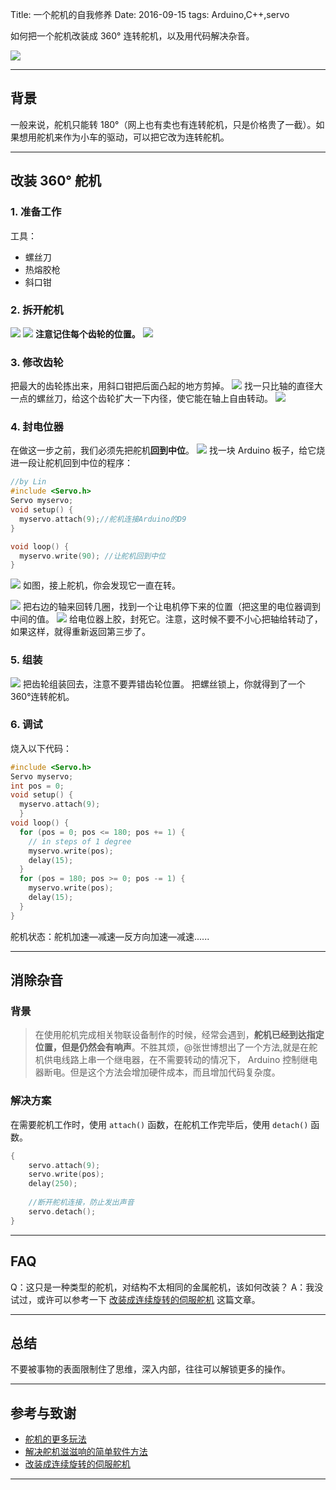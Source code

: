 Title: 一个舵机的自我修养
Date: 2016-09-15 
tags: Arduino,C++,servo


如何把一个舵机改装成 360° 连转舵机，以及用代码解决杂音。

<!-- more -->


![](https://image-backup-1253965369.cos.ap-guangzhou.myqcloud.com/%E4%B8%80%E4%B8%AA%E8%88%B5%E6%9C%BA%E7%9A%84%E8%87%AA%E6%88%91%E4%BF%AE%E5%85%BB/2218072-04cbc8eb7ac10ddc.jpg)

---

## 背景

一般来说，舵机只能转 180°（网上也有卖也有连转舵机，只是价格贵了一截）。如果想用舵机来作为小车的驱动，可以把它改为连转舵机。



---
## 改装 360° 舵机

### 1. 准备工作
工具：
* 螺丝刀
* 热熔胶枪
* 斜口钳


### 2. 拆开舵机
![](https://image-backup-1253965369.cos.ap-guangzhou.myqcloud.com/%E4%B8%80%E4%B8%AA%E8%88%B5%E6%9C%BA%E7%9A%84%E8%87%AA%E6%88%91%E4%BF%AE%E5%85%BB/2218072-7bc137198ac65914.jpg)
![](https://image-backup-1253965369.cos.ap-guangzhou.myqcloud.com/%E4%B8%80%E4%B8%AA%E8%88%B5%E6%9C%BA%E7%9A%84%E8%87%AA%E6%88%91%E4%BF%AE%E5%85%BB/2218072-ce45e1ce8a869ed2.jpg)
**注意记住每个齿轮的位置。**
![](https://image-backup-1253965369.cos.ap-guangzhou.myqcloud.com/%E4%B8%80%E4%B8%AA%E8%88%B5%E6%9C%BA%E7%9A%84%E8%87%AA%E6%88%91%E4%BF%AE%E5%85%BB/2218072-f81faeac715a89f7.jpg)


### 3. 修改齿轮

把最大的齿轮拣出来，用斜口钳把后面凸起的地方剪掉。
![](https://image-backup-1253965369.cos.ap-guangzhou.myqcloud.com/%E4%B8%80%E4%B8%AA%E8%88%B5%E6%9C%BA%E7%9A%84%E8%87%AA%E6%88%91%E4%BF%AE%E5%85%BB/2218072-2fab2f9620b5efb2.jpg)
找一只比轴的直径大一点的螺丝刀，给这个齿轮扩大一下内径，使它能在轴上自由转动。
![](https://image-backup-1253965369.cos.ap-guangzhou.myqcloud.com/%E4%B8%80%E4%B8%AA%E8%88%B5%E6%9C%BA%E7%9A%84%E8%87%AA%E6%88%91%E4%BF%AE%E5%85%BB/2218072-b5de55e257df450e.jpg)


### 4. 封电位器
在做这一步之前，我们必须先把舵机**回到中位**。
![](https://image-backup-1253965369.cos.ap-guangzhou.myqcloud.com/%E4%B8%80%E4%B8%AA%E8%88%B5%E6%9C%BA%E7%9A%84%E8%87%AA%E6%88%91%E4%BF%AE%E5%85%BB/2218072-3f7127da4c2c8d88.jpg)
找一块 Arduino 板子，给它烧进一段让舵机回到中位的程序：

```cpp
//by Lin
#include <Servo.h>
Servo myservo;
void setup() {
  myservo.attach(9);//舵机连接Arduino的D9
}

void loop() {
  myservo.write(90); //让舵机回到中位
}
```
![](https://image-backup-1253965369.cos.ap-guangzhou.myqcloud.com/%E4%B8%80%E4%B8%AA%E8%88%B5%E6%9C%BA%E7%9A%84%E8%87%AA%E6%88%91%E4%BF%AE%E5%85%BB/2218072-41374b07e5f87b06.png)
如图，接上舵机，你会发现它一直在转。

![](https://image-backup-1253965369.cos.ap-guangzhou.myqcloud.com/%E4%B8%80%E4%B8%AA%E8%88%B5%E6%9C%BA%E7%9A%84%E8%87%AA%E6%88%91%E4%BF%AE%E5%85%BB/2218072-04e91993e3d57d4d.jpg)
把右边的轴来回转几圈，找到一个让电机停下来的位置（把这里的电位器调到中间的值。
![](https://image-backup-1253965369.cos.ap-guangzhou.myqcloud.com/%E4%B8%80%E4%B8%AA%E8%88%B5%E6%9C%BA%E7%9A%84%E8%87%AA%E6%88%91%E4%BF%AE%E5%85%BB/2218072-964d07b3c4c304d4.jpg)
给电位器上胶，封死它。注意，这时候不要不小心把轴给转动了，如果这样，就得重新返回第三步了。



### 5. 组装
![](https://image-backup-1253965369.cos.ap-guangzhou.myqcloud.com/%E4%B8%80%E4%B8%AA%E8%88%B5%E6%9C%BA%E7%9A%84%E8%87%AA%E6%88%91%E4%BF%AE%E5%85%BB/2218072-d0aec7a2cb430e4c.jpg)
把齿轮组装回去，注意不要弄错齿轮位置。
把螺丝锁上，你就得到了一个360°连转舵机。
[](/一个舵机的自我修养/2218072-01f991e787bdf9c5.jpg)



### 6. 调试
烧入以下代码：
```cpp
#include <Servo.h>
Servo myservo;  
int pos = 0;
void setup() {
  myservo.attach(9);  
  }
void loop() {
  for (pos = 0; pos <= 180; pos += 1) {
    // in steps of 1 degree
    myservo.write(pos);              
    delay(15);                       
  }
  for (pos = 180; pos >= 0; pos -= 1) {
    myservo.write(pos);              
    delay(15);                       
  }
}
```
舵机状态：舵机加速—减速—反方向加速—减速......

---

## 消除杂音

### 背景
> 在使用舵机完成相关物联设备制作的时候，经常会遇到，**舵机已经到达指定位置，但是仍然会有响声**。不胜其烦，@张世博想出了一个方法,就是在舵机供电线路上串一个继电器，在不需要转动的情况下， Arduino 控制继电器断电。但是这个方法会增加硬件成本，而且增加代码复杂度。

### 解决方案
在需要舵机工作时，使用 `attach()` 函数，在舵机工作完毕后，使用 `detach()` 函数。

```cpp
{                                                                                      
    servo.attach(9);                              
    servo.write(pos);                             
    delay(250);
    
    //断开舵机连接，防止发出声音
    servo.detach();          
}

```

---
## FAQ
Q：这只是一种类型的舵机，对结构不太相同的金属舵机，该如何改装？
A：我没试过，或许可以参考一下 [改装成连续旋转的伺服舵机](https://www.geek-workshop.com/thread-14885-1-1.html) 这篇文章。

---

## 总结
不要被事物的表面限制住了思维，深入内部，往往可以解锁更多的操作。

---

## 参考与致谢
* [舵机的更多玩法](https://mp.weixin.qq.com/s?__biz=MjM5MzUzODg2NA==&mid=2652149326&idx=1&sn=1760691e14cd110345f1847658acefd3&mpshare=1&scene=1&srcid=1003cUr6AYjfze46sYqMbGmP#rd)
* [解决舵机滋滋响的简单软件方法](https://blog.vvzero.com/2018/04/13/servo-without-ringing-by-software/)
* [改装成连续旋转的伺服舵机](https://www.geek-workshop.com/thread-14885-1-1.html)

---